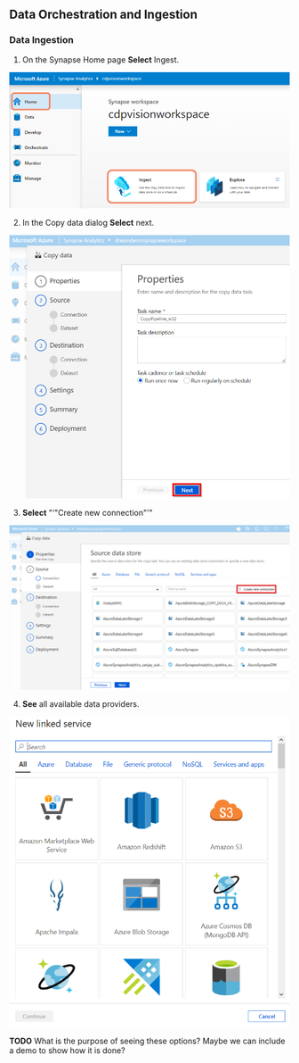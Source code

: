 ## Data Orchestration and Ingestion

### Data Ingestion

1. On the Synapse Home page **Select** Ingest.

![Dream Demo Synapse](../media/2020-04-10_15-53-52.png)

2. In the Copy data dialog **Select** next.

![Properties](../media/05-03.png)

3. **Select** "‘"Create new connection"’"

![Create new connection](../media/05-04.png)

4. **See** all available data providers.

![Create new connection](../media/05-05.png)

**TODO** What is the purpose of seeing these options? Maybe we can include a demo to show how it is done?